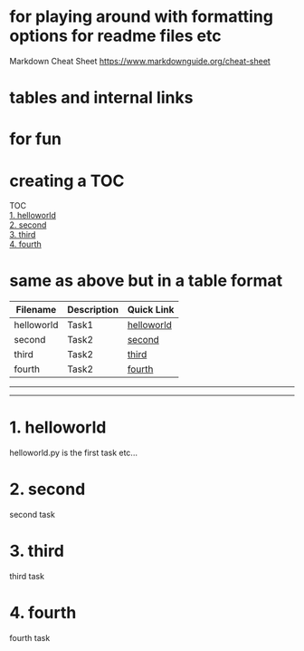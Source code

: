 # for playing around with formatting options for readme files etc

Markdown Cheat Sheet
https://www.markdownguide.org/cheat-sheet

# tables and internal links
# for fun
# creating a TOC
TOC  
[1. helloworld](#1-helloworld)  
[2. second](#2-second)  
[3. third](#3-third)  
[4. fourth](#4-fourth)

# same as above but in a table format
| Filename | Description | Quick Link |
| --- | ---| ---|
| helloworld | Task1 | [helloworld](#1-helloworld) 
| second | Task2 | [second](#2-second) 
| third | Task2 | [third](#3-third) 
| fourth | Task2 | [fourth](#4-fourth) 

---
---
# 1. helloworld
helloworld.py is the first task etc...
# 2. second
second task
# 3. third
third task
# 4. fourth
fourth task
